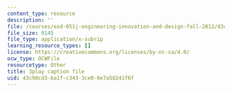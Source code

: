 ```yaml
---
content_type: resource
description: ''
file: /courses/esd-051j-engineering-innovation-and-design-fall-2012/43c98cd3ba1fc3433ce06e7a58241f6f_prmIRgNoexo.srt
file_size: 9145
file_type: application/x-subrip
learning_resource_types: []
license: https://creativecommons.org/licenses/by-nc-sa/4.0/
ocw_type: OCWFile
resourcetype: Other
title: 3play caption file
uid: 43c98cd3-ba1f-c343-3ce0-6e7a58241f6f
---
```


